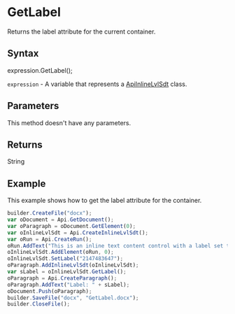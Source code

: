 # GetLabel

Returns the label attribute for the current container.

## Syntax

expression.GetLabel();

`expression` - A variable that represents a [ApiInlineLvlSdt](../ApiInlineLvlSdt.md) class.

## Parameters

This method doesn't have any parameters.

## Returns

String

## Example

This example shows how to get the label attribute for the container.

```javascript
builder.CreateFile("docx");
var oDocument = Api.GetDocument();
var oParagraph = oDocument.GetElement(0);
var oInlineLvlSdt = Api.CreateInlineLvlSdt();
var oRun = Api.CreateRun();
oRun.AddText("This is an inline text content control with a label set to it.");
oInlineLvlSdt.AddElement(oRun, 0);
oInlineLvlSdt.SetLabel("2147483647");
oParagraph.AddInlineLvlSdt(oInlineLvlSdt);
var sLabel = oInlineLvlSdt.GetLabel();
oParagraph = Api.CreateParagraph();
oParagraph.AddText("Label: " + sLabel);
oDocument.Push(oParagraph);
builder.SaveFile("docx", "GetLabel.docx");
builder.CloseFile();
```